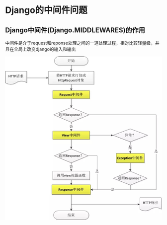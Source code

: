 # Django的中间件问题

## Django中间件\(Django.MIDDLEWARES\)的作用

中间件是介于request和reponse处理之间的一道处理过程，相对比较轻量级，并且在全局上改变django的输入和输出

![&#x4E2D;&#x95F4;&#x4EF6;&#x7684;&#x4F7F;&#x7528;&#x60C5;&#x51B5;](../../.gitbook/assets/image%20%288%29.png)



